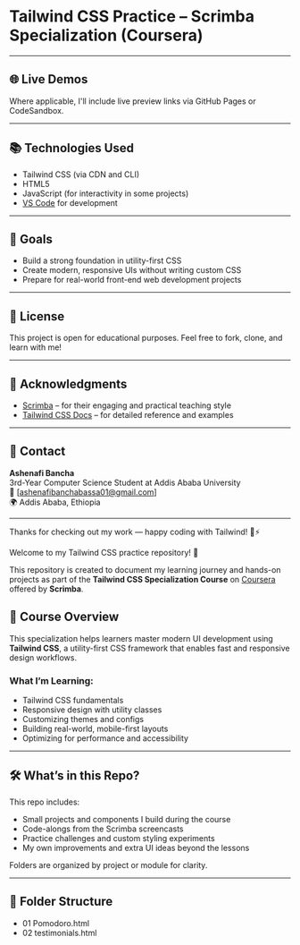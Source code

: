 # Tailwind CSS Practice – Scrimba Specialization (Coursera)

---

## 🌐 Live Demos

Where applicable, I'll include live preview links via GitHub Pages or CodeSandbox.

---

## 📚 Technologies Used

- Tailwind CSS (via CDN and CLI)
- HTML5
- JavaScript (for interactivity in some projects)
- [VS Code](https://code.visualstudio.com/) for development

---

## 🧠 Goals

- Build a strong foundation in utility-first CSS
- Create modern, responsive UIs without writing custom CSS
- Prepare for real-world front-end web development projects

---

## 🔖 License

This project is open for educational purposes. Feel free to fork, clone, and learn with me!

---

## 🙌 Acknowledgments

- [Scrimba](https://scrimba.com/) – for their engaging and practical teaching style
- [Tailwind CSS Docs](https://tailwindcss.com/docs) – for detailed reference and examples

---

## 📩 Contact

**Ashenafi Bancha**  
3rd-Year Computer Science Student at Addis Ababa University  
📧 [ashenafibanchabassa01@gmail.com]  
🌍 Addis Ababa, Ethiopia

---

Thanks for checking out my work — happy coding with Tailwind! 🎨⚡


Welcome to my Tailwind CSS practice repository! 👋

This repository is created to document my learning journey and hands-on projects as part of the **Tailwind CSS Specialization Course** on [Coursera](https://www.coursera.org) offered by **Scrimba**.

## 🚀 Course Overview

This specialization helps learners master modern UI development using **Tailwind CSS**, a utility-first CSS framework that enables fast and responsive design workflows.

### What I’m Learning:
- Tailwind CSS fundamentals
- Responsive design with utility classes
- Customizing themes and configs
- Building real-world, mobile-first layouts
- Optimizing for performance and accessibility

---

## 🛠️ What’s in this Repo?

This repo includes:
- Small projects and components I build during the course
- Code-alongs from the Scrimba screencasts
- Practice challenges and custom styling experiments
- My own improvements and extra UI ideas beyond the lessons

Folders are organized by project or module for clarity.

---

## 📂 Folder Structure 
- 01 Pomodoro.html
- 02 testimonials.html

